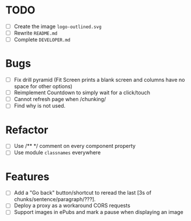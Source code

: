 # TODO

- [ ] Create the image `logo-outlined.svg`
- [ ] Rewrite `README.md`
- [ ] Complete `DEVELOPER.md`

# Bugs

- [ ] Fix drill pyramid (Fit Screen prints a blank screen and columns have no space for other options)
- [ ] Reimplement Countdown to simply wait for a click/touch
- [ ] Cannot refresh page when /chunking/
- [ ] Find why <ContentSelector> is not used.

# Refactor

- [ ] Use /** */ comment on every component property
- [ ] Use module `classnames` everywhere

# Features

- [ ] Add a "Go back" button/shortcut to reread the last [3s of chunks/sentence/paragraph/???].
- [ ] Deploy a proxy as a workaround CORS requests
- [ ] Support images in ePubs and mark a pause when displaying an image
